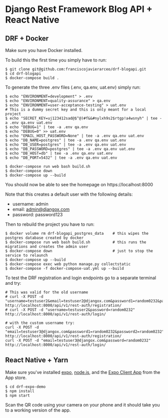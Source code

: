# Django Rest Framework Blog API + React Native 

## DRF + Docker

Make sure you have Docker installed.

To build this the first time you simply have to run: 
```
$ git clone git@github.com:franciscojavierarceo/drf-blogapi.git
$ cd drf-blogapi
$ docker-compose build .
```

To generate the three .env files (.env, qa.env, uat.env) simply run: 
```
$ echo "ENVIRONMENT=development" > .env
$ echo "ENVIRONMENT=quality-assurance" > qa.env
$ echo "ENVIRONMENT=user-acceptance-testing" > uat.env
# This is a dummy secret key and this is only meant for a local project
$ echo "SECRET_KEY=uj123412sad@$^@)#f&&#nylxh9s2$rtgp!a4wsnyh" | tee -a .env qa.env uat.env
$ echo "DEBUG=1" | tee -a .env qa.env 
$ echo "DEBUG=0" >> uat.env
$ echo "EMAIL_HOST_PASSWORD=None" | tee -a .env qa.env uat.env
$ echo "DB_NAME=postgres" | tee -a .env qa.env uat.env
$ echo "DB_USER=postgres" | tee -a .env qa.env uat.env
$ echo "DB_PASSWORD=postgres" | tee -a .env qa.env uat.env
$ echo "DB_HOST=db" | tee -a .env qa.env uat.env
$ echo "DB_PORT=5432" | tee -a .env qa.env uat.env

$ docker-compose run web bash build.sh 
$ docker-compose down
$ docker-compose up --build
```

You should now be able to see the homepage on https://localhost:8000


Note that this creates a default user with the following details:
- username: admin
- email: admin@djangox.com
- password: password123


Then to rebuild the project you have to run:
```
$ docker volume rm drf-blogapi_postgres_data    # this wipes the postgres database created by docker
$ docker-compose run web bash build.sh          # this runs the migrations and creates the admin user
$ docker-compose down                           # just to stop the service to relaunch
$ docker-compose up --build
$ docker-compose exec web python manage.py collectstatic
$ docker-compose -f docker-compose-uat.yml up --build
```

To test the DRF registration and login endpoints go to a separate terminal and try:

```
# This was valid for the old username
# curl -X POST -d "username=testuser2&email=testuser2@djangox.com&password1=random0232&password2=random0232" http://localhost:8000/api/v1/rest-auth/registration/
# curl -X POST -d "username=testuser2&password=random0232" http://localhost:8000/api/v1/rest-auth/login/

# with the custom username try:
curl -X POST -d "email=testuser3@djangox.com&password1=random0232&password2=random0232" http://localhost:8000/api/v1/rest-auth/registration/
curl -X POST -d "email=testuser3@djangox.com&password=random0232" http://localhost:8000/api/v1/rest-auth/login/
```

## React Native + Yarn

Make sure you've installed [expo](https://expo.io/tools#cli), [node.js](https://nodejs.org/en/), and the [Expo Client App](https://expo.io/tools#client) from the App store.

```
$ cd drf-expo-demo
$ npm install
$ npm start
```

Scan the QR code using your camera on your phone and it should take you to a working version of the app.
